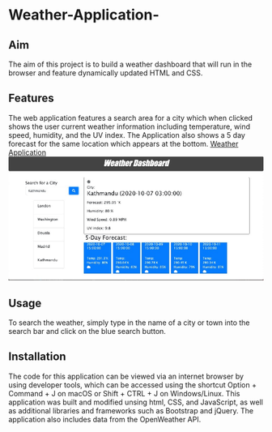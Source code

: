 # Weather-Application-
## Aim
The aim of this project is to build a weather dashboard that will run in the browser and feature dynamically updated HTML and CSS.

## Features
The web application features a search area for a city which when clicked shows the user current weather information including temperature, wind speed, humidity, and the UV index. The Application also shows a 5 day forecast for the same location which appears at the bottom. 
[Weather Application](https://sean-akene.github.io/Weather-Application-/)
![](assets/Images/5day%20forecast.jpg)
## Usage  
To search the weather, simply type in the name of a city or town into the search bar and click on the blue search button. 

## Installation
The code for this application can be viewed via an internet browser by using developer tools, which can be accessed using the shortcut  Option + Command + J on  macOS or Shift + CTRL + J on Windows/Linux. This application was built and modified unsing html, CSS, and JavaScript, as well as additional libraries and frameworks such as Bootstrap and jQuery. The application also includes data from the OpenWeather API. 
